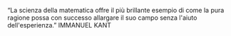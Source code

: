 “La scienza della matematica offre il più brillante esempio di come la pura ragione possa con successo allargare il suo campo senza l'aiuto dell'esperienza.”
IMMANUEL KANT